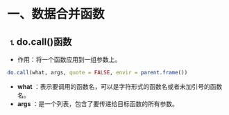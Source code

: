 # 一、数据合并函数

## &#9352;do.call()函数

* 作用：将一个函数应用到一组参数上。

```R
do.call(what, args, quote = FALSE, envir = parent.frame())
```

* **what** ：表示要调用的函数名，可以是字符形式的函数名或者未加引号的函数名。
* **args** ：是一个列表，包含了要传递给目标函数的所有参数。




